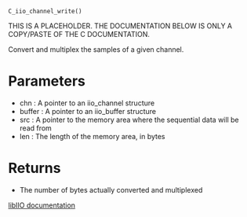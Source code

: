 ```
C_iio_channel_write()
```

THIS IS A PLACEHOLDER. THE DOCUMENTATION BELOW IS ONLY A COPY/PASTE OF THE C DOCUMENTATION.

Convert and multiplex the samples of a given channel.

# Parameters

  * chn : A pointer to an iio_channel structure
  * buffer : A pointer to an iio_buffer structure
  * src : A pointer to the memory area where the sequential data will be read from
  * len : The length of the memory area, in bytes

# Returns

  * The number of bytes actually converted and multiplexed

[libIIO documentation](https://analogdevicesinc.github.io/libiio/master/libiio/group__Channel.html#ga52c5a5cc138969b32f78db9669a4ffd2)
